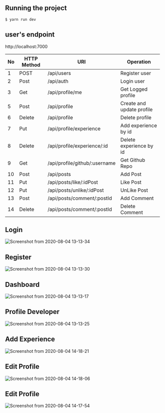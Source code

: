 ## Running the project

    $ yarn run dev

## user's endpoint
http://localhost:7000

| No  | HTTP Method | URI                                           | Operation                 |
| --- | ----------- | ---------------------                         | ------------------------- |
| 1   | POST        | /api/users                                    | Register user             |
| 2   | Post        | /api/auth                                     | Login user                |
| 3   | Get         | /api/profile/me                               | Get Logged profile        |
| 5   | Post        | /api/profile                                  | Create and update profile |
| 6   | Delete      | /api/profile                                  | Delete profile            |
| 7   | Put         | /api/profile/experience                       | Add experience by id      |
| 8   | Delete      | /api/profile/experience/:id                   | Delete experience by id   |
| 9   | Get         | /api/profile/github/:username                 | Get Github Repo           |
| 10  | Post        | /api/posts                                    | Add Post                  |
| 11  | Put         | /api/posts/like/:idPost                       | Like Post                 |
| 12  | Put         | /api/posts/unlike/:idPost                     | UnLike Post               |
| 13  | Post        | /api/posts/comment/:postId                    | Add Comment               |
| 14  | Delete      | /api/posts/comment/:postId                    | Delete Comment            |


## Login
![Screenshot from 2020-08-04 13-13-34](https://user-images.githubusercontent.com/68315330/89264026-723a9a80-d65c-11ea-97b2-4bf41682b9a2.png)

## Register
![Screenshot from 2020-08-04 13-13-30](https://user-images.githubusercontent.com/68315330/89264164-a910b080-d65c-11ea-9707-5332c2b6c331.png)

## Dashboard 
![Screenshot from 2020-08-04 13-13-17](https://user-images.githubusercontent.com/68315330/89264248-ce052380-d65c-11ea-8310-26a53917c851.png)

## Profile Developer
![Screenshot from 2020-08-04 13-13-25](https://user-images.githubusercontent.com/68315330/89264359-f856e100-d65c-11ea-8e41-26eb3404bd11.png)

## Add Experience
![Screenshot from 2020-08-04 14-18-21](https://user-images.githubusercontent.com/68315330/89264795-bb3f1e80-d65d-11ea-85f3-bef3e5749321.png)


## Edit Profile
![Screenshot from 2020-08-04 14-18-06](https://user-images.githubusercontent.com/68315330/89264723-99de3280-d65d-11ea-9388-d47873e7a3ca.png)


## Edit Profile
![Screenshot from 2020-08-04 14-17-54](https://user-images.githubusercontent.com/68315330/89264660-7f0bbe00-d65d-11ea-8a89-eeedc39ec0cc.png)

















